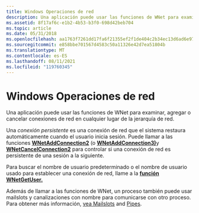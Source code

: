 ```yaml
---
title: Windows Operaciones de red
description: Una aplicación puede usar las funciones de WNet para examinar, agregar o cancelar conexiones de red en cualquier lugar de la jerarquía de red.
ms.assetid: 8f17af6c-e1b2-4b53-b3f0-698d42beb704
ms.topic: article
ms.date: 05/31/2018
ms.openlocfilehash: aa1763f7261dd17fa6f21355ef2f1de404c2b34ec13d6ad6e9769aee3be55283
ms.sourcegitcommit: e858bbe701567d4583c50a11326e42d7ea51804b
ms.translationtype: MT
ms.contentlocale: es-ES
ms.lasthandoff: 08/11/2021
ms.locfileid: "119760345"
---
```

# <a name="windows-networking-operations"></a>Windows Operaciones de red

Una aplicación puede usar las funciones de WNet para examinar, agregar o cancelar conexiones de red en cualquier lugar de la jerarquía de red.

Una *conexión persistente* es una conexión de red que el sistema restaura automáticamente cuando el usuario inicia sesión. Puede llamar a las funciones [**WNetAddConnection2**](/windows/win32/api/winnetwk/nf-winnetwk-wnetaddconnection2a) (o [**WNetAddConnection3)**](/windows/win32/api/winnetwk/nf-winnetwk-wnetaddconnection3a)y [**WNetCancelConnection2**](/windows/win32/api/winnetwk/nf-winnetwk-wnetcancelconnection2a) para controlar si una conexión de red es persistente de una sesión a la siguiente.

Para buscar el nombre de usuario predeterminado o el nombre de usuario usado para establecer una conexión de red, llame a la [**función WNetGetUser.**](/windows/win32/api/winnetwk/nf-winnetwk-wnetgetusera)

Además de llamar a las funciones de WNet, un proceso también puede usar mailslots y canalizaciones con nombre para comunicarse con otro proceso. Para obtener más información, [vea Mailslots](/windows/desktop/ipc/mailslots) and [Pipes](/windows/desktop/ipc/pipes).

 

 